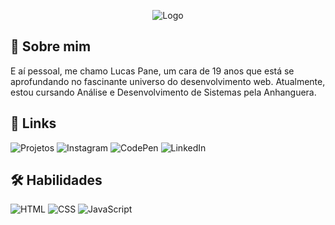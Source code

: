 <p align="center"><img src="https://i.imgur.com/zDNSjO8.jpeg" alt="Logo"></p>

## 🚀 Sobre mim
E aí pessoal, me chamo Lucas Pane, um cara de 19 anos que está se aprofundando no fascinante universo do desenvolvimento web. Atualmente, estou cursando Análise e Desenvolvimento de Sistemas pela Anhanguera.

## 🔗 Links
<p align="left">
  <a href="https://eupane.github.io" style="text-decoration: none;"><img src="https://img.shields.io/badge/Projetos-090909?style=flat&logo=github&logoColor=white" alt="Projetos"></a>
  <a href="https://instagram.com/eupane09" style="text-decoration: none;"><img src="https://img.shields.io/badge/Instagram-090909?style=flat&logo=instagram&logoColor=white" alt="Instagram"></a>
  <a href="https://codepen.com/eupane" style="text-decoration: none;"><img src="https://img.shields.io/badge/CodePen-090909?style=flat&logo=codepen&logoColor=white" alt="CodePen"></a>
  <a href="https://www.linkedin.com/in/eupane/" style="text-decoration: none;"><img src="https://img.shields.io/badge/LinkedIn-090909?style=flat&logo=linkedin&logoColor=white" alt="LinkedIn"></a>
</p>

## 🛠 Habilidades
<p align="left">
  <img src="https://img.shields.io/badge/HTML-E34F26?style=flat&logo=html5&logoColor=white" alt="HTML">
  <img src="https://img.shields.io/badge/CSS-1572B6?style=flat&logo=css3&logoColor=white" alt="CSS">
  <img src="https://img.shields.io/badge/JavaScript-F7DF1E?style=flat&logo=javascript&logoColor=white" alt="JavaScript">
</p>


